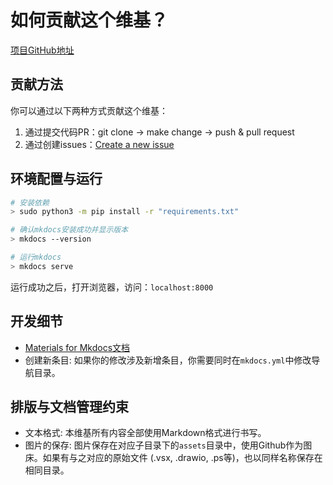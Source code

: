 # 如何贡献这个维基？

[项目GitHub地址](https://github.com/yfrobotics/robowiki)

## 贡献方法

你可以通过以下两种方式贡献这个维基：

1. 通过提交代码PR：git clone -> make change -> push & pull request
2. 通过创建issues：[Create a new issue](https://github.com/yfrobotics/robowiki/issues)


## 环境配置与运行

```bash
# 安装依赖
> sudo python3 -m pip install -r "requirements.txt"

# 确认mkdocs安装成功并显示版本
> mkdocs --version

# 运行mkdocs
> mkdocs serve
```

运行成功之后，打开浏览器，访问：`localhost:8000`


## 开发细节

- [Materials for Mkdocs文档](https://squidfunk.github.io/mkdocs-material/reference/abbreviations/)
- 创建新条目: 如果你的修改涉及新增条目，你需要同时在`mkdocs.yml`中修改导航目录。


## 排版与文档管理约束

- 文本格式: 本维基所有内容全部使用Markdown格式进行书写。
- 图片的保存: 图片保存在对应子目录下的`assets`目录中，使用Github作为图床。如果有与之对应的原始文件 (.vsx, .drawio, .ps等)，也以同样名称保存在相同目录。
